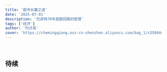 ```yaml
---
title: '股市长赢之道'
date: '2025-07-01'
description: '巴菲特70年超额回报的智慧'
tags: ['经济']
author: '时贞易'
cover: 'https://chemingqiang.oss-cn-shenzhen.aliyuncs.com/bag_1/s35044492.jpg'
---
```


</br>

## 待续

